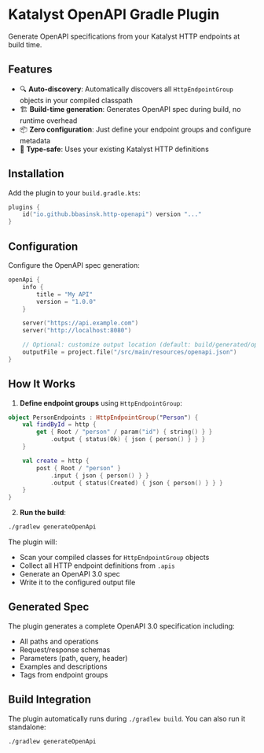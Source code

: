 # Katalyst OpenAPI Gradle Plugin

Generate OpenAPI specifications from your Katalyst HTTP endpoints at build time.

## Features

- 🔍 **Auto-discovery**: Automatically discovers all `HttpEndpointGroup` objects in your compiled classpath
- 🏗️ **Build-time generation**: Generates OpenAPI spec during build, no runtime overhead
- 📦 **Zero configuration**: Just define your endpoint groups and configure metadata
- 🎯 **Type-safe**: Uses your existing Katalyst HTTP definitions

## Installation

Add the plugin to your `build.gradle.kts`:

```kotlin
plugins {
    id("io.github.bbasinsk.http-openapi") version "..."
}
```

## Configuration

Configure the OpenAPI spec generation:

```kotlin
openApi {
    info {
        title = "My API"
        version = "1.0.0"
    }

    server("https://api.example.com")
    server("http://localhost:8080")

    // Optional: customize output location (default: build/generated/openapi/openapi.json)
    outputFile = project.file("/src/main/resources/openapi.json")
}
```

## How It Works

1. **Define endpoint groups** using `HttpEndpointGroup`:

```kotlin
object PersonEndpoints : HttpEndpointGroup("Person") {
    val findById = http {
        get { Root / "person" / param("id") { string() } }
            .output { status(Ok) { json { person() } } }
    }

    val create = http {
        post { Root / "person" }
            .input { json { person() } }
            .output { status(Created) { json { person() } } }
    }
}
```

2. **Run the build**:

```bash
./gradlew generateOpenApi
```

The plugin will:
- Scan your compiled classes for `HttpEndpointGroup` objects
- Collect all HTTP endpoint definitions from `.apis`
- Generate an OpenAPI 3.0 spec
- Write it to the configured output file

## Generated Spec

The plugin generates a complete OpenAPI 3.0 specification including:
- All paths and operations
- Request/response schemas
- Parameters (path, query, header)
- Examples and descriptions
- Tags from endpoint groups

## Build Integration

The plugin automatically runs during `./gradlew build`. You can also run it standalone:

```bash
./gradlew generateOpenApi
```
